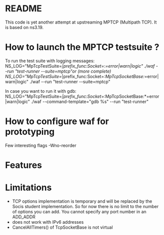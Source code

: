 README
======

This code is yet another attempt at upstreaming MPTCP (Multipath TCP). It is based on ns3.19.


How to launch the MPTCP testsuite ?
======
To run the test suite with logging messages:
NS_LOG="MpTcpTestSuite=*|prefix_func:Socket=*:*=error|warn|logic" ./waf --run "test-runner --suite=mptcp"or (more complete)
NS_LOG="MpTcpTestSuite=*|prefix_func:Socket=*:MpTcpSocketBase:*=error|warn|logic" ./waf --run "test-runner --suite=mptcp"

In case you want to run it with gdb:
NS_LOG="MpTcpTestSuite=*|prefix_func:Socket=*:MpTcpSocketBase:*=error|warn|logic" ./waf --command-template="gdb %s" --run "test-runner"

How to configure waf for prototyping
======
Few interesting flags
-Wno-reorder


Features
======

Limitations
======
* TCP options implementation is temporary and will be replaced by the Socis student implementation. So for now there is no limit to the number of options you can add. You cannot specify any port number in an ADD_ADDR
* does not work with IPv6 addresses
* CancelAllTimers() of TcpSocketBase is not virtual
